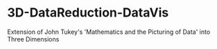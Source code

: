 # 3D-DataReduction-DataVis
Extension of John Tukey's 'Mathematics and the Picturing of Data' into Three Dimensions
